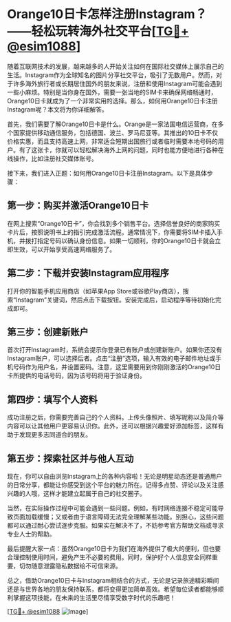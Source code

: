 # Orange10日卡怎样注册Instagram？——轻松玩转海外社交平台[[TG💪+ @esim1088](https://t.me/s/esim1088)]

随着互联网技术的发展，越来越多的人开始关注如何在国际社交媒体上展示自己的生活。Instagram作为全球知名的图片分享社交平台，吸引了无数用户。然而，对于许多海外旅行者或长期居住国外的朋友来说，注册和使用Instagram可能会遇到一些小麻烦。特别是当你身在国外，需要一张当地的SIM卡来确保网络畅通时，Orange10日卡就成为了一个非常实用的选择。那么，如何用Orange10日卡注册Instagram呢？本文将为你详细解答。

首先，我们需要了解Orange10日卡是什么。Orange是一家法国电信运营商，在多个国家提供移动通信服务，包括德国、波兰、罗马尼亚等。其推出的10日卡不仅价格实惠，而且支持高速上网，非常适合短期出国旅行或者临时需要本地号码的用户。有了这张卡，你就可以轻松解决海外上网的问题，同时也能方便地进行各种在线操作，比如注册社交媒体账号。

接下来，我们进入正题：如何用Orange10日卡注册Instagram。以下是具体步骤：

## 第一步：购买并激活Orange10日卡

在网上搜索“Orange10日卡”，你会找到多个销售平台。选择信誉良好的商家购买卡片后，按照说明书上的指引完成激活流程。通常情况下，你需要将SIM卡插入手机，并拨打指定号码以确认身份信息。如果一切顺利，你的Orange10日卡就会立即生效，可以开始享受高速网络服务了。

## 第二步：下载并安装Instagram应用程序

打开你的智能手机应用商店（如苹果App Store或谷歌Play商店），搜索“Instagram”关键词，然后点击下载按钮。安装完成后，启动程序等待初始化完成即可。

## 第三步：创建新账户

首次打开Instagram时，系统会提示你登录已有账户或创建新账户。如果你还没有Instagram账户，可以选择后者。点击“注册”选项，输入有效的电子邮件地址或手机号码作为用户名，并设置密码。注意，这里需要用到你刚刚激活的Orange10日卡所提供的电话号码，因为该号码将用于验证身份。

## 第四步：填写个人资料

成功注册之后，你需要完善自己的个人资料。上传头像照片、填写昵称以及简介等内容可以让其他用户更容易认识你。此外，还可以根据兴趣爱好添加标签，这样有助于发现更多志同道合的朋友。

## 第五步：探索社区并与他人互动

现在，你可以自由浏览Instagram上的各种内容啦！无论是明星动态还是普通用户的日常分享，都能让你感受到这个平台的魅力所在。记得多点赞、评论以及关注感兴趣的人哦，这样才能建立起属于自己的社交圈子。

当然，在实际操作过程中可能会遇到一些问题。例如，有时网络连接不稳定可能导致页面加载缓慢；又或者由于语言障碍无法完全理解某些功能。别担心，这些问题都可以通过耐心尝试逐步克服。如果实在解决不了，不妨参考官方帮助文档或寻求专业人士的帮助。

最后提醒大家一点：虽然Orange10日卡为我们在海外提供了极大的便利，但也要合理控制使用时间，避免产生不必要的费用。同时，保护好个人信息安全同样重要，切勿随意泄露隐私数据给不可信来源。

总之，借助Orange10日卡与Instagram相结合的方式，无论是记录旅途精彩瞬间还是与世界各地的朋友保持联系，都将变得更加简单高效。希望每位读者都能够顺利掌握这项技能，在未来的生活里尽情享受数字时代的乐趣吧！

[[TG💪+ @esim1088](https://t.me/s/esim1088) ![Image](https://i.postimg.cc/4NQfJmqS/Snipaste-2025-05-13-00-14-12.png)]